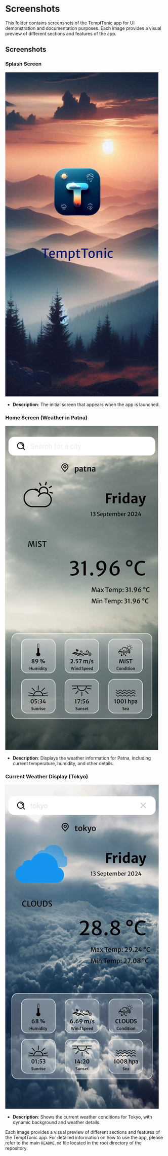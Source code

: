 # Screenshots

This folder contains screenshots of the TemptTonic app for UI demonstration and documentation purposes. Each image provides a visual preview of different sections and features of the app.

## Screenshots

### Splash Screen
![Splash Screen](splashscreen.jpg)
- **Description**: The initial screen that appears when the app is launched.

### Home Screen (Weather in Patna)
![Home Screen (Weather in Patna)](Home_Screen_Weather_Patna.jpg)
- **Description**: Displays the weather information for Patna, including current temperature, humidity, and other details.

### Current Weather Display (Tokyo)
![Current Weather Display (Tokyo)](Current_Weather_Display_Tokyo.jpg)
- **Description**: Shows the current weather conditions for Tokyo, with dynamic background and weather details.

Each image provides a visual preview of different sections and features of the TemptTonic app. For detailed information on how to use the app, please refer to the main `README.md` file located in the root directory of the repository.


